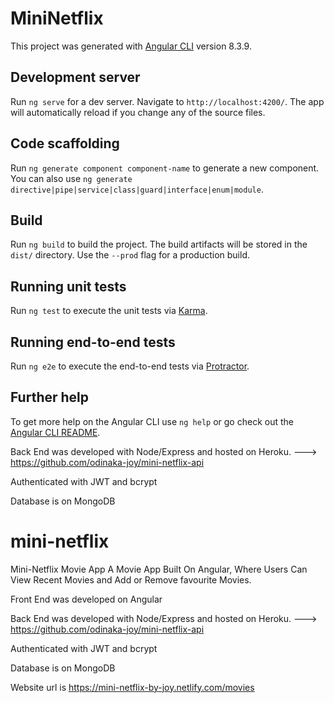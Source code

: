 # MiniNetflix

This project was generated with [Angular CLI](https://github.com/angular/angular-cli) version 8.3.9.

## Development server

Run `ng serve` for a dev server. Navigate to `http://localhost:4200/`. The app will automatically reload if you change any of the source files.

## Code scaffolding

Run `ng generate component component-name` to generate a new component. You can also use `ng generate directive|pipe|service|class|guard|interface|enum|module`.

## Build

Run `ng build` to build the project. The build artifacts will be stored in the `dist/` directory. Use the `--prod` flag for a production build.

## Running unit tests

Run `ng test` to execute the unit tests via [Karma](https://karma-runner.github.io).

## Running end-to-end tests

Run `ng e2e` to execute the end-to-end tests via [Protractor](http://www.protractortest.org/).

## Further help

To get more help on the Angular CLI use `ng help` or go check out the [Angular CLI README](https://github.com/angular/angular-cli/blob/master/README.md).



Back End was developed with Node/Express and hosted on Heroku. ---> https://github.com/odinaka-joy/mini-netflix-api

Authenticated with JWT and bcrypt

Database is on MongoDB


# mini-netflix
Mini-Netflix Movie App
A Movie App Built On Angular, Where Users Can View Recent Movies and Add or Remove favourite Movies. 

Front End was developed on Angular

Back End was developed with Node/Express and hosted on Heroku. --->   https://github.com/odinaka-joy/mini-netflix-api

Authenticated with JWT and bcrypt 

Database is on MongoDB 

Website url is https://mini-netflix-by-joy.netlify.com/movies
